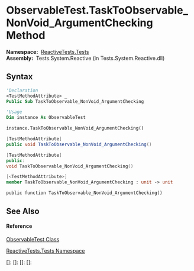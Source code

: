 # ObservableTest.TaskToObservable\_NonVoid\_ArgumentChecking Method

**Namespace:**  [ReactiveTests.Tests](ReactiveTests.Tests\ReactiveTests.Tests.md)  
**Assembly:**  Tests.System.Reactive (in Tests.System.Reactive.dll)

## Syntax

```vb
'Declaration
<TestMethodAttribute> _
Public Sub TaskToObservable_NonVoid_ArgumentChecking
```

```vb
'Usage
Dim instance As ObservableTest

instance.TaskToObservable_NonVoid_ArgumentChecking()
```

```csharp
[TestMethodAttribute]
public void TaskToObservable_NonVoid_ArgumentChecking()
```

```c++
[TestMethodAttribute]
public:
void TaskToObservable_NonVoid_ArgumentChecking()
```

```fsharp
[<TestMethodAttribute>]
member TaskToObservable_NonVoid_ArgumentChecking : unit -> unit 
```

```jscript
public function TaskToObservable_NonVoid_ArgumentChecking()
```

## See Also

#### Reference

[ObservableTest Class](ObservableTest\ObservableTest.md)

[ReactiveTests.Tests Namespace](ReactiveTests.Tests\ReactiveTests.Tests.md)

[]: 
[]: 
[]: 
[]: 